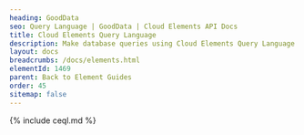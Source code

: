 ```yaml
---
heading: GoodData
seo: Query Language | GoodData | Cloud Elements API Docs
title: Cloud Elements Query Language
description: Make database queries using Cloud Elements Query Language.
layout: docs
breadcrumbs: /docs/elements.html
elementId: 1469
parent: Back to Element Guides
order: 45
sitemap: false
---
```


{% include ceql.md %}
